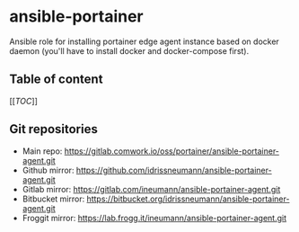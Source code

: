 # ansible-portainer

Ansible role for installing portainer edge agent instance based on docker daemon (you'll have to install docker and docker-compose first).

## Table of content

[[_TOC_]]

## Git repositories

* Main repo: https://gitlab.comwork.io/oss/portainer/ansible-portainer-agent.git
* Github mirror: https://github.com/idrissneumann/ansible-portainer-agent.git
* Gitlab mirror: https://gitlab.com/ineumann/ansible-portainer-agent.git
* Bitbucket mirror: https://bitbucket.org/idrissneumann/ansible-portainer-agent.git
* Froggit mirror: https://lab.frogg.it/ineumann/ansible-portainer-agent.git

